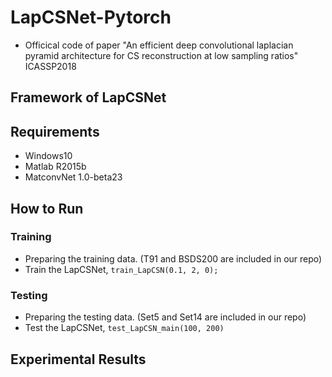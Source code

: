 # LapCSNet-Pytorch

* Officical code of paper "An efficient deep convolutional laplacian pyramid architecture for CS reconstruction at low sampling ratios" ICASSP2018

## Framework of LapCSNet



## Requirements

* Windows10
* Matlab R2015b
* MatconvNet 1.0-beta23

## How to Run

### Training

* Preparing the training data. (T91 and BSDS200 are included in our repo)
* Train the LapCSNet, `train_LapCSN(0.1, 2, 0);`

### Testing

* Preparing the testing data. (Set5 and Set14 are included in our repo)
* Test the LapCSNet, `test_LapCSN_main(100, 200)`

## Experimental Results
